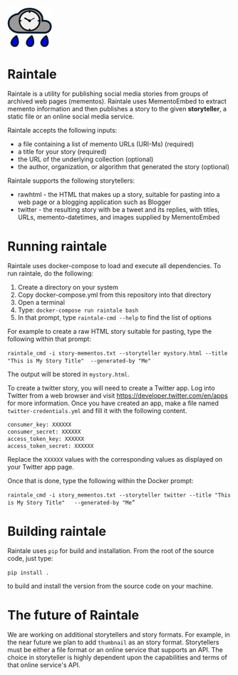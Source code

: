 
<img src="images/raintale-logo.png" width="100px">

# Raintale

Raintale is a utility for publishing social media stories from groups of archived web pages (mementos). Raintale uses MementoEmbed to extract memento information and then publishes a story to the given **storyteller**, a static file or an online social media service.

Raintale accepts the following inputs:
* a file containing a list of memento URLs (URI-Ms) (required)</li>
* a title for your story (required)</li>
* the URL of the underlying collection (optional)</li>
* the author, organization, or algorithm that generated the story (optional)</li>

Raintale supports the following storytellers:
* rawhtml - the HTML that makes up a story, suitable for pasting into a web page or a blogging application such as Blogger
* twitter - the resulting story with be a tweet and its replies, with titles, URLs, memento-datetimes, and images supplied by MementoEmbed

# Running raintale

Raintale uses docker-compose to load and execute all dependencies. To run raintale, do the following:
1. Create a directory on your system
2. Copy docker-compose.yml from this repository into that directory
3. Open a terminal
4. Type: ```docker-compose run raintale bash```
5. In that prompt, type ``raintale-cmd --help`` to find the list of options

For example to create a raw HTML story suitable for pasting, type the following within that prompt:

``
raintale_cmd -i story-mementos.txt --storyteller mystory.html --title "This is My Story Title"	--generated-by "Me"
``

The output will be stored in ``mystory.html``.

To create a twitter story, you will need to create a Twitter app. Log into Twitter from a web browser and visit https://developer.twitter.com/en/apps for more information. Once you have created an app, make a file named ``twitter-credentials.yml`` and fill it with the following content.

```
consumer_key: XXXXXX
consumer_secret: XXXXXX
access_token_key: XXXXXX
access_token_secret: XXXXXX
```

Replace the ``XXXXXX`` values with the corresponding values as displayed on your Twitter app page.

Once that is done, type the following within the Docker prompt:

``
raintale_cmd -i story_mementos.txt --storyteller twitter --title "This is My Story Title"	--generated-by "Me”
``

# Building raintale

Raintale uses ```pip``` for build and installation. From the root of the source code, just type:

```pip install .``` 

to build and install the version from the source code on your machine.

# The future of Raintale

We are working on additional storytellers and story formats. For example, in the near future we plan to add ``thumbnail`` as an story format. Storytellers must be either a file format or an online service that supports an API. The choice in storyteller is highly dependent upon the capabilities and terms of that online service's API.
